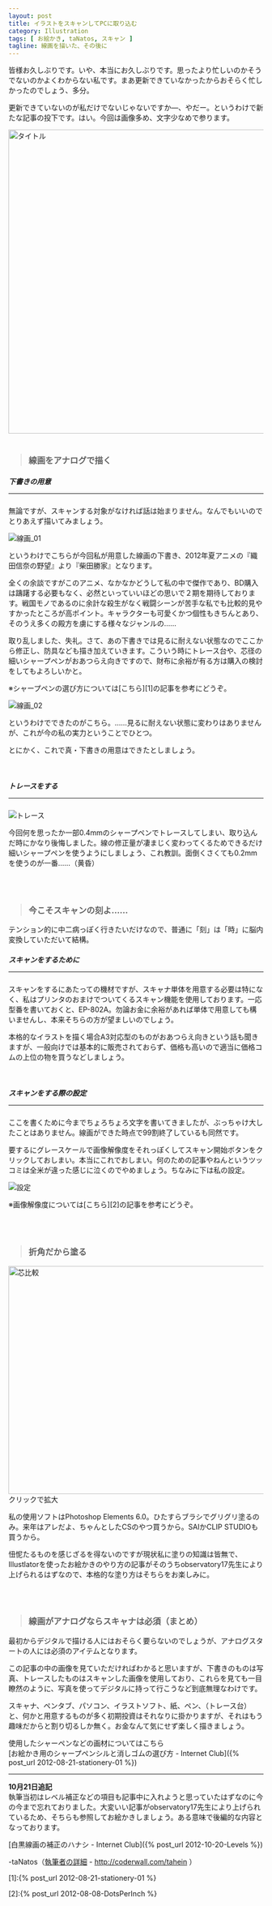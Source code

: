 ```yaml
---
layout: post
title: イラストをスキャンしてPCに取り込む
category: Illustration
tags: [ お絵かき, taNatos, スキャン ]
tagline: 線画を描いた、その後に
---
```


皆様お久しぶりです。いや、本当にお久しぶりです。思ったより忙しいのかそうでないのかよくわからない私です。まあ更新できていなかったからおそらく忙しかったのでしょう、多分。

更新できていないのが私だけでないじゃないですか―、やだー。というわけで新たな記事の投下です。はい。今回は画像多め、文字少なめで参ります。

<img src="http://cloud.github.com/downloads/moto-net/moto-net.github.com/scan_00.jpg" width="600" alt="タイトル">

<br>

<br>

> ### 線画をアナログで描く ###



##### 下書きの用意 <hr size="1" />

無論ですが、スキャンする対象がなければ話は始まりません。なんでもいいのでとりあえず描いてみましょう。

![線画_01](http://cloud.github.com/downloads/moto-net/moto-net.github.com/scan_01.jpg)

というわけでこちらが今回私が用意した線画の下書き、2012年夏アニメの『織田信奈の野望』より『柴田勝家』となります。

全くの余談ですがこのアニメ、なかなかどうして私の中で傑作であり、BD購入は躊躇する必要もなく、必然といっていいほどの思いで２期を期待しております。戦国モノであるのに余計な殺生がなく戦闘シーンが苦手な私でも比較的見やすかったところが高ポイント。キャラクターも可愛くかつ個性もきちんとあり、そのうえ多くの殿方を虜にする様々なジャンルの……

取り乱しました、失礼。さて、あの下書きでは見るに耐えない状態なのでここから修正し、防具なども描き加えていきます。こういう時にトレース台や、芯径の細いシャープペンがおあつらえ向きですので、財布に余裕が有る方は購入の検討をしてもよろしいかと。

※シャープペンの選び方については[こちら][1]の記事を参考にどうぞ。

![線画_02](http://cloud.github.com/downloads/moto-net/moto-net.github.com/scan_02.jpg)

というわけでできたのがこちら。……見るに耐えない状態に変わりはありませんが、これが今の私の実力ということでひとつ。

とにかく、これで真・下書きの用意はできたとしましょう。


<br>


##### トレースをする <hr size="1" />

![トレース](http://cloud.github.com/downloads/moto-net/moto-net.github.com/scan_03.jpg)

今回何を思ったか一部0.4mmのシャープペンでトレースしてしまい、取り込んだ時にかなり後悔しました。線の修正量が凄まじく変わってくるためできるだけ細いシャープペンを使うようにしましょう、これ教訓。面倒くさくても0.2mmを使うのが一番……（黄昏）

<br>

<br>

> ### 今こそスキャンの刻よ…… ###

テンション的に中二病っぽく行きたいだけなので、普通に「刻」は「時」に脳内変換していただいて結構。



##### スキャンをするために <hr size="1" />


スキャンをするにあたっての機材ですが、スキャナ単体を用意する必要は特になく、私はプリンタのおまけでついてくるスキャン機能を使用しております。一応型番を書いておくと、EP-802A。勿論お金に余裕があれば単体で用意しても構いませんし、本来そちらの方が望ましいのでしょう。

本格的なイラストを描く場合A3対応型のものがおあつらえ向きという話も聞きますが、一般向けでは基本的に販売されておらず、価格も高いので適当に価格コムの上位の物を買うなどしましょう。

<br>

##### スキャンをする際の設定 <hr size="1" />

ここを書くために今までちょろちょろ文字を書いてきましたが、ぶっちゃけ大したことはありません。線画ができた時点で99割終了しているも同然です。

要するにグレースケールで画像解像度をそれっぽくしてスキャン開始ボタンをクリックしておしまい。本当にこれでおしまい。何のための記事やねんというツッコミは全米が違った感じに泣くのでやめましょう。ちなみに下は私の設定。

![設定](http://cloud.github.com/downloads/moto-net/moto-net.github.com/scan_04.PNG)

※画像解像度については[こちら][2]の記事を参考にどうぞ。

<br>

<br>

> ### 折角だから塗る ###

[<img src="http://cloud.github.com/downloads/moto-net/moto-net.github.com/scan_05.png" width="600" height="450" alt="芯比較">
](http://cloud.github.com/downloads/moto-net/moto-net.github.com/scan_05.png)  
クリックで拡大

私の使用ソフトはPhotoshop Elements 6.0。ひたすらブラシでグリグリ塗るのみ。来年はアレだよ、ちゃんとしたCSのやつ買うから。SAIかCLIP STUDIOも買うから。

忸怩たるものを感じざるを得ないのですが現状私に塗りの知識は皆無で、Illustlatorを使ったお絵かきのやり方の記事がそのうちobservatory17先生により上げられるはずなので、本格的な塗り方はそちらをお楽しみに。


<br>

<br>

> ### 線画がアナログならスキャナは必須（まとめ） ###

最初からデジタルで描ける人にはおそらく要らないのでしょうが、アナログスタートの人には必須のアイテムとなります。

この記事の中の画像を見ていただければわかると思いますが、下書きのものは写真、トレースしたものはスキャンした画像を使用しており、これらを見ても一目瞭然のように、写真を使ってデジタルに持って行こうなど到底無理なわけです。

スキャナ、ペンタブ、パソコン、イラストソフト、紙、ペン、（トレース台）と、何かと用意するものが多く初期投資はそれなりに掛かりますが、それはもう趣味だからと割り切るしか無く。お金なんて気にせず楽しく描きましょう。

使用したシャーペンなどの画材についてはこちら  
[お絵かき用のシャープペンシルと消しゴムの選び方 - Internet Club]({% post_url 2012-08-21-stationery-01 %})

---

**10月21日追記**  
執筆当初はレベル補正などの項目も記事中に入れようと思っていたはずなのに今の今まで忘れておりました。大変いい記事がobservatory17先生により上げられているため、そちらも参照してお絵かきしましょう。ある意味で後編的な内容となっております。

[白黒線画の補正のハナシ - Internet Club]({% post_url 2012-10-20-Levels %})



 -taNatos（[執筆者の詳細](http://coderwall.com/tahein) - http://coderwall.com/tahein ）

[1]:{% post_url 2012-08-21-stationery-01 %}

[2]:{% post_url 2012-08-08-DotsPerInch %}
